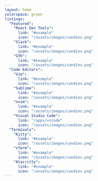 ```yaml
---
layout: home
colorspace: green
listings:
  "Featured":
    "React Dev Tools":
      link: "#example"
      icon: "/assets/images/candies.png"
    "Slack":
      link: "#example"
      icon: "/assets/images/candies.png"
    "GTK":
      link: "#example"
      icon: "/assets/images/candies.png"
  "Code Editors":
    "Vim":
      link: "#example"
      icon: "/assets/images/candies.png"
    "Sublime":
      link: "#example"
      icon: "/assets/images/candies.png"
    "nvim":
      link: "#example"
      icon: "/assets/images/candies.png"
    "Visual Studio Code":
      link: "/apps/vscode"
      icon: "/assets/images/candies.png"
  "Terminals":
    "Kitty":
      link: "#example"
      icon: "/assets/images/candies.png"
    "xTerm":
      link: "#example"
      icon: "/assets/images/candies.png"
    "Alacritty":
      link: "#example"
      icon: "/assets/images/candies.png"
---
```

